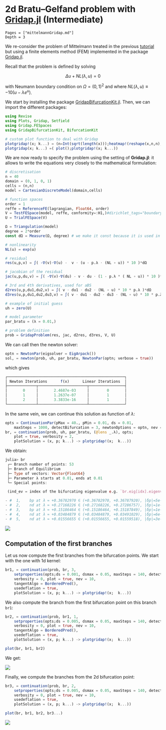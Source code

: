# 2d Bratu–Gelfand problem with [Gridap.jl](https://github.com/gridap/Gridap.jl) (Intermediate)

```@contents
Pages = ["mittelmannGridap.md"]
Depth = 3
```

We re-consider the problem of Mittelmann treated in the previous [tutorial](https://bifurcationkit.github.io/BifurcationKitDocs.jl/dev/mittelmannAuto/#Automatic-diagram-of-2d-Bratu–Gelfand-problem-(Intermediate)-1) but using a finite elements method (FEM) implemented in the package [Gridap.jl](https://github.com/gridap/Gridap.jl).

Recall that the problem is defined by solving

$$\Delta u +NL(\lambda,u) = 0$$

with Neumann boundary condition on $\Omega = (0,1)^2$ and where $NL(\lambda,u)\equiv-10(u-\lambda e^u)$.

We start by installing the package [GridapBifurcationKit.jl](https://github.com/rveltz/GridapBifurcationKit). Then, we can import the different packages:

```julia
using Revise
using Plots, Gridap, Setfield
using Gridap.FESpaces
using GridapBifurcationKit, BifurcationKit

# custom plot function to deal with Gridap
plotgridap!(x; k...) = (n=Int(sqrt(length(x)));heatmap!(reshape(x,n,n); color=:viridis, k...))
plotgridap(x; k...) =( plot();plotgridap!(x; k...))
```
We are now ready to specify the problem using the setting of **Gridap.jl**: it allows to write the equations very closely to the mathematical formulation:

```julia
# discretisation
n = 40
domain = (0, 1, 0, 1)
cells = (n,n)
model = CartesianDiscreteModel(domain,cells)

# function spaces
order = 1
reffe = ReferenceFE(lagrangian, Float64, order)
V = TestFESpace(model, reffe, conformity=:H1,)#dirichlet_tags="boundary")
U = TrialFESpace(V)

Ω = Triangulation(model)
degree = 2*order
const dΩ = Measure(Ω, degree) # we make it const because it is used in res

# nonlinearity
NL(u) = exp(u)

# residual
res(u,p,v) = ∫( -∇(v)⋅∇(u) -  v ⋅ (u - p.λ ⋅ (NL ∘ u)) * 10 )*dΩ

# jacobian of the residual
jac(u,p,du,v) = ∫( -∇(v)⋅∇(du) - v ⋅ du ⋅ (1 - p.λ * ( NL ∘ u)) * 10 )*dΩ

# 3rd and 4th derivatives, used for aBS
d2res(u,p,du1,du2,v) = ∫( v ⋅ du1 ⋅ du2 ⋅ (NL ∘ u) * 10 * p.λ )*dΩ
d3res(u,p,du1,du2,du3,v) = ∫( v ⋅ du1 ⋅ du2 ⋅ du3 ⋅ (NL ∘ u) * 10 * p.λ )*dΩ

# example of initial guess
uh = zero(U)

# model parameter
par_bratu = (λ = 0.01,)

# problem definition
prob = GridapProblem(res, jac, d2res, d3res, V, U)
```

We can call then the newton solver:

```julia
optn = NewtonPar(eigsolver = EigArpack())
sol, = newton(prob, uh, par_bratu, NewtonPar(optn; verbose = true))
```

which gives

```julia
┌─────────────────────────────────────────────────────┐
│ Newton Iterations      f(x)      Linear Iterations  │
├─────────────┬──────────────────────┬────────────────┤
│       0     │       2.4687e-03     │        0       │
│       1     │       1.2637e-07     │        1       │
│       2     │       3.3833e-16     │        1       │
└─────────────┴──────────────────────┴────────────────┘
```

In the same vein, we can continue this solution as function of $\lambda$:

```julia
opts = ContinuationPar(pMax = 40., pMin = 0.01, ds = 0.01,
	maxSteps = 1000, detectBifurcation = 3, newtonOptions = optn, nev = 20)
br, = continuation(prob, uh, par_bratu, (@lens _.λ), opts;
	plot = true, verbosity = 2,
	plotSolution = (x, p; k...) -> plotgridap!(x;  k...))
```

We obtain:

```julia
julia> br
 ┌─ Branch number of points: 53
 ├─ Branch of Equilibrium
 ├─ Type of vectors: Vector{Float64}
 ├─ Parameter λ starts at 0.01, ends at 0.01
 └─ Special points:

 (ind_ev = index of the bifurcating eigenvalue e.g. `br.eig[idx].eigenvals[ind_ev]`)

- #  1,    bp at λ ≈ +0.36782970 ∈ (+0.36782970, +0.36787920), |δp|=5e-05, [converged], δ = ( 1,  0), step =  12, eigenelements in eig[ 13], ind_ev =   1
- #  2,    nd at λ ≈ +0.27168226 ∈ (+0.27168226, +0.27286757), |δp|=1e-03, [converged], δ = ( 2,  0), step =  19, eigenelements in eig[ 20], ind_ev =   3
- #  3,    bp at λ ≈ +0.15186464 ∈ (+0.15186464, +0.15187849), |δp|=1e-05, [converged], δ = ( 1,  0), step =  26, eigenelements in eig[ 27], ind_ev =   4
- #  4,    nd at λ ≈ +0.03484879 ∈ (+0.03484879, +0.03491029), |δp|=6e-05, [converged], δ = ( 2,  0), step =  41, eigenelements in eig[ 42], ind_ev =   6
- #  5,    nd at λ ≈ +0.01556655 ∈ (+0.01556655, +0.01559518), |δp|=3e-05, [converged], δ = ( 2,  0), step =  48, eigenelements in eig[ 49], ind_ev =   8
```

![](fig1gridap.png)


## Computation of the first branches

Let us now compute the first branches from the bifurcation points. We start with the one with 1d kernel:

```julia
br1, = continuation(prob, br, 3,
	setproperties(opts;ds = 0.001, dsmax = 0.05, maxSteps = 140, detectBifurcation = 3);
	verbosity = 0, plot = true, nev = 10,
	tangentAlgo = BorderedPred(),
	usedeflation = true,
	plotSolution = (x, p; k...) -> plotgridap!(x;  k...))
```

We also compute the branch from the first bifurcation point on this branch `br1`:

```julia
br2, = continuation(prob, br1, 1,
	setproperties(opts;ds = 0.005, dsmax = 0.05, maxSteps = 140, detectBifurcation = 0);
	verbosity = 0, plot = true, nev = 10,
	tangentAlgo = BorderedPred(),
	usedeflation = true,
	plotSolution = (x, p; k...) -> plotgridap!(x;  k...))

plot(br, br1, br2)
```

We get:

![](fig2gridap.png)

Finally, we compute the branches from the 2d bifurcation point:

```julia
br3, = continuation(prob, br, 2,
	setproperties(opts;ds = 0.005, dsmax = 0.05, maxSteps = 140, detectBifurcation = 3);
	verbosity = 0, plot = true, nev = 10,
	usedeflation = true,
	plotSolution = (x, p; k...) -> plotgridap!(x;  k...))

plot(br, br1, br2, br3...)
```

![](fig3gridap.png)
